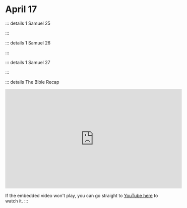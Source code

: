 # April 17

::: details 1 Samuel 25
<!--@include: @/bible/translations/bsb/09_1sa/025.md-->
:::

::: details 1 Samuel 26
<!--@include: @/bible/translations/bsb/09_1sa/026.md-->
:::

::: details 1 Samuel 27
<!--@include: @/bible/translations/bsb/09_1sa/027.md-->
:::

::: details The Bible Recap
<iframe width="560" height="315" src="https://www.youtube.com/embed/QHDcA98JOVI" title="YouTube video player" frameborder="0" allow="accelerometer; autoplay; clipboard-write; encrypted-media; gyroscope; picture-in-picture; web-share" referrerpolicy="strict-origin-when-cross-origin" allowfullscreen></iframe>

If the embedded video won't play, you can go straight to [YouTube here](https://youtu.be/QHDcA98JOVI) to watch it.
:::